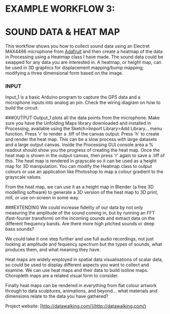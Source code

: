 # EXAMPLE WORKFLOW 3:
# SOUND DATA & HEAT MAP
This workflow shows you how to collect sound data using an Electret MAX4466 microphone from [Adafruit](https://www.adafruit.com/product/1063) and then create a heatmap of the data in Processing using a Heatmap class I have made. The sound data could be swapped for any data you are interested in. A heatmap, or height map, can be used in 3D graphics for displacement mapping/bump mapping; modifying a three dimensional form based on the image.

### INPUT
Input_1 is a basic Arduino program to capture the GPS data and a microphone inputs into analog an pin. Check the wiring diagram on how to build the circuit.

###OUTPUT
Output_1 plots all the data points from the microphone. Make sure you have the Unfolding Maps library downloaded and installed in Processing, available using the Sketch>Import Library>Add Library... menu function. Press 'r' to render a .tiff of the canvas output. Press 'h' to create and render the heat map. This can be a slow process with large datasets and a large output canvas. Inside the Processing GUI console area a % readout should show you the progress of creating the heat map. Once the heat map is shown in the output canvas, then press 'r' again to save a .tiff of this. The heat map is rendered in grayscale so it can be used as a height map for 3D manipulation. You can modify the Heatmap class to output colours or use an application like Photoshop to map a colour gradient to the grayscale values.

From the heat map, we can use it as a height map in Blender (a free 3D modelling software) to generate a 3D version of the heat map to 3D print, mill, or use on-screen in some way.


###EXTENDING
We could increase fidelity of our data by not only measuring the amplitude of the sound coming in, but by running an FFT (fast-fourier transform) on the incoming sounds and extract data on the different frequency bands. Are there more high pitched sounds or deep bass sounds?

We could take it one step further and use full audio recordings, not just looking at amplitude and fequency spectrum but the types of sounds, what produces them, and what meaning they have.

Heat maps are widely employed in spatial data visualisations of scalar data, so could be used to display different aspects you want to collect and examine. We can use heat maps and their data to build isoline maps. Choropleth maps are a related visual form to consider. 

Finally heat maps can be rendered in everything from flat colour artwork through to data sculptures, animations, and beyond... what materials and dimensions relate to the data you have gathered?

Project website: [http://datawalking.com/](http://datawalking.com/)